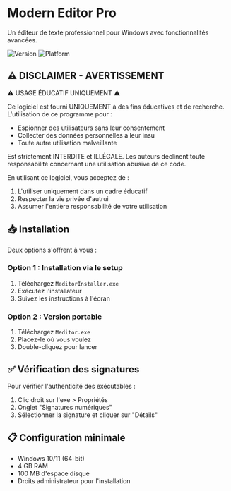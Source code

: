 # Modern Editor Pro

Un éditeur de texte professionnel pour Windows avec fonctionnalités avancées.

![Version](https://img.shields.io/badge/version-1.5.2-blue)
![Platform](https://img.shields.io/badge/platform-Windows-lightgrey)

## ⚠️ DISCLAIMER - AVERTISSEMENT

⚠️ USAGE ÉDUCATIF UNIQUEMENT ⚠️

Ce logiciel est fourni UNIQUEMENT à des fins éducatives et de recherche. L'utilisation de ce programme pour :
- Espionner des utilisateurs sans leur consentement
- Collecter des données personnelles à leur insu
- Toute autre utilisation malveillante

Est strictement INTERDITE et ILLÉGALE. Les auteurs déclinent toute responsabilité concernant une utilisation abusive de ce code.

En utilisant ce logiciel, vous acceptez de :
1. L'utiliser uniquement dans un cadre éducatif
2. Respecter la vie privée d'autrui
3. Assumer l'entière responsabilité de votre utilisation

## 📥 Installation

Deux options s'offrent à vous :

### Option 1 : Installation via le setup
1. Téléchargez `MeditorInstaller.exe`
2. Exécutez l'installateur
3. Suivez les instructions à l'écran

### Option 2 : Version portable
1. Téléchargez `Meditor.exe`
2. Placez-le où vous voulez
3. Double-cliquez pour lancer

## ✅ Vérification des signatures

Pour vérifier l'authenticité des exécutables :
1. Clic droit sur l'exe > Propriétés
2. Onglet "Signatures numériques"
3. Sélectionner la signature et cliquer sur "Détails"

## 📋 Configuration minimale

- Windows 10/11 (64-bit)
- 4 GB RAM
- 100 MB d'espace disque
- Droits administrateur pour l'installation

